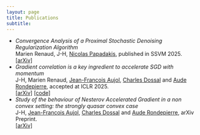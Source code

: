 ```yaml
---
layout: page
title: Publications
subtitle: 
---
```


- *Convergence Analysis of a Proximal Stochastic Denoising Regularization Algorithm*\
  Marien Renaud, J-H, [Nicolas Papadakis](https://www.math.u-bordeaux.fr/~npapadak/), published in SSVM 2025.\
  [[arXiv]](https://arxiv.org/abs/2412.08262)
- *Gradient correlation is a key ingredient to accelerate SGD with momentum*\
  J-H, Marien Renaud, [Jean-Francois Aujol](https://www.math.u-bordeaux.fr/~jaujol/), [Charles Dossal](https://perso.math.univ-toulouse.fr/cdossal/) and [Aude Rondepierre](https://perso.math.univ-toulouse.fr/rondepierre/), accepted at ICLR 2025.\
[[arXiv]](https://arxiv.org/abs/2410.07870) [[code]](https://github.com/J-Hermant/Momentum_Stochastic_GD)
- *Study of the behaviour of Nesterov Accelerated Gradient in a non convex setting: the strongly quasar convex case*\
 J-H, [Jean-Francois Aujol](https://www.math.u-bordeaux.fr/~jaujol/), [Charles Dossal](https://perso.math.univ-toulouse.fr/cdossal/) and [Aude Rondepierre](https://perso.math.univ-toulouse.fr/rondepierre/), arXiv Preprint.\
[[arXiv]](https://arxiv.org/abs/2405.19809)
